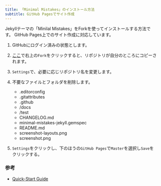 ```yaml
---
title: 「Minimal Mistakes」のインストール方法
subtitle: GitHub Pagesでサイト作成
---
```


Jekyllテーマの「Minilal Mistakes」をForkを使ってインストールする方法です。
GitHub Pages上でのサイト作成に対応しています。

1. GitHubにログイン済みの状態とします。

1. [ここ](https://github.com/mmistakes/minimal-mistakes)で右上の`Fork`をクリックすると、リポジトリが自分のところにコピーされます。

1. `Settings`で、必要に応じリポジトリ名を変更します。  

1. 不要なファイルとフォルダを削除します。  
   - .editorconfig
   - .gitattributes
   - .github
   - /docs
   - /test
   - CHANGELOG.md
   - minimal-mistakes-jekyll.gemspec
   - README.md
   - screenshot-layouts.png
   - screenshot.png

1. `Settings`をクリックし、下のほうの`GitHub Pages`で`Master`を選択し`Save`をクリックする。

### 参考

- [Quick-Start Guide](https://mmistakes.github.io/minimal-mistakes/docs/quick-start-guide/)
